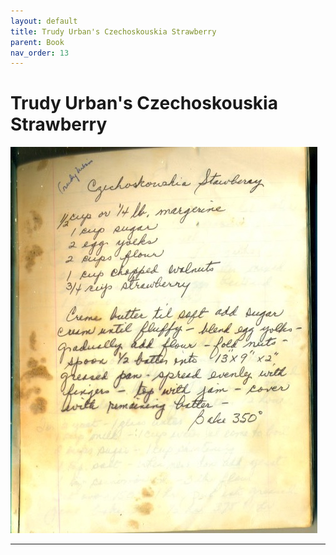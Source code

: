 ```yaml
---
layout: default
title: Trudy Urban's Czechoskouskia Strawberry
parent: Book
nav_order: 13
---
```


# Trudy Urban's Czechoskouskia Strawberry
![Trudy Urban's Czechoskouskia Strawberry](/recipe-images/pages/page-13.jpg)

---
